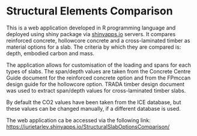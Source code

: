 # Structural Elements Comparison

This is a web application developed in R programming language and deployed using shiny package via [shinyapps.io](https://www.shinyapps.io) servers. It compares reinforced concrete, hollowcore concrete and a cross-laminated timber as material options for a slab.
The criteria by which they are compared is: depth, embodied carbon and mass. 

The  application allows for customisation of the loading and spans for each types of slabs. The span/depth values are taken from the Concrete Centre Guide document for the reinforced concrete option and from the FPmccan design guide for the hollowcore option. TRADA timber design document was used to extract span/depth values for cross-laminated timber  slabs.

By default the CO2 values have been taken from the ICE database, but these values can be changed manually, if a different database is used.

The web application ca be accessed via the following link: 
https://iurietarlev.shinyapps.io/StructuralSlabOptionsComparison/

